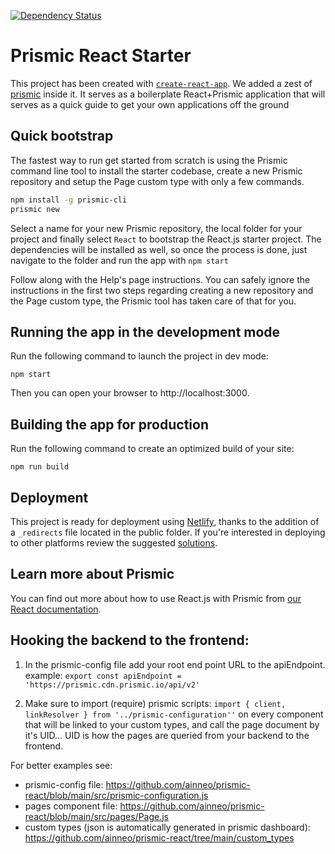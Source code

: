[![Dependency Status](https://david-dm.org/prismicio/reactjs-starter.svg)](https://david-dm.org/prismicio/reactjs-starter)

# Prismic React Starter
This project has been created with [`create-react-app`](https://github.com/facebookincubator/create-react-app). We added a zest of [prismic](https://github.com/prismicio/javascript-kit) inside it. It serves as a boilerplate React+Prismic application that will serves as a quick guide to get your own applications off the ground

## Quick bootstrap
The fastest way to run get started from scratch is using the Prismic command line tool to install the starter codebase, create a new Prismic repository and setup the Page custom type with only a few commands.
```bash
npm install -g prismic-cli
prismic new
```
Select a name for your new Prismic repository, the local folder for your project and finally select `React` to bootstrap the React.js starter project. The dependencies will be installed as well, so once the process is done, just navigate to the folder and run the app with `npm start`

Follow along with the Help's page instructions. You can safely ignore the instructions in the first two steps regarding creating a new repository and the Page custom type, the Prismic tool has taken care of that for you.

## Running the app in the development mode
Run the following command to launch the project in dev mode:
```
npm start
```
Then you can open your browser to http://localhost:3000.

## Building the app for production
Run the following command to create an optimized build of your site:
```
npm run build
```

## Deployment
This project is ready for deployment using [Netlify](https://www.netlify.com), thanks to the addition of a `_redirects` file located in the public folder. If you're interested in deploying to other platforms review the suggested [solutions](https://facebook.github.io/create-react-app/docs/deployment).

## Learn more about Prismic

You can find out more about how to use React.js with Prismic from [our React documentation](https://prismic.io/docs/reactjs/getting-started/getting-started-from-scratch).


##  Hooking the backend to the frontend:
1. In the prismic-config file add your root end point URL to the apiEndpoint. 
example: ```export const apiEndpoint = 'https://prismic.cdn.prismic.io/api/v2'```

2. Make sure to import (require) prismic scripts:  ```import { client, linkResolver } from '../prismic-configuration''``` on every component that will be linked to your custom types, and call the page document by it's UID... UID is how the pages are queried from your backend to the frontend.

For better examples see: 
- prismic-config file: https://github.com/ainneo/prismic-react/blob/main/src/prismic-configuration.js
- pages component file: https://github.com/ainneo/prismic-react/blob/main/src/pages/Page.js
- custom types (json is automatically generated in prismic dashboard): https://github.com/ainneo/prismic-react/tree/main/custom_types

